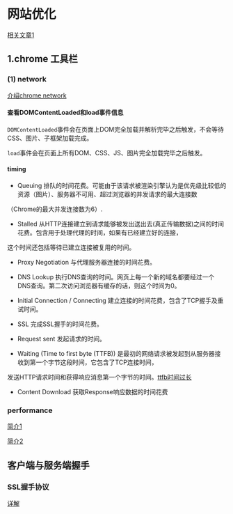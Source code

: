 # 网站优化

[相关文章1](http://zhuchenglin.me/2016-09-23-performance-optimization-in-action/)

## 1.chrome 工具栏

### (1) network 

[介绍chrome network](https://www.cnblogs.com/LibraThinker/p/5981346.html)

#### 查看DOMContentLoaded和load事件信息

`DOMContentLoaded`事件会在页面上DOM完全加载并解析完毕之后触发，不会等待CSS、图片、子框架加载完成。

`load`事件会在页面上所有DOM、CSS、JS、图片完全加载完毕之后触发。

#### timing

* Queuing 排队的时间花费。可能由于该请求被渲染引擎认为是优先级比较低的资源（图片）、服务器不可用、超过浏览器的并发请求的最大连接数

（Chrome的最大并发连接数为6）.

* Stalled 从HTTP连接建立到请求能够被发出送出去(真正传输数据)之间的时间花费。包含用于处理代理的时间，如果有已经建立好的连接，

这个时间还包括等待已建立连接被复用的时间。

* Proxy Negotiation 与代理服务器连接的时间花费。

* DNS Lookup 执行DNS查询的时间。网页上每一个新的域名都要经过一个DNS查询。第二次访问浏览器有缓存的话，则这个时间为0。

* Initial Connection / Connecting 建立连接的时间花费，包含了TCP握手及重试时间。

* SSL 完成SSL握手的时间花费。

* Request sent 发起请求的时间。

* Waiting (Time to first byte (TTFB)) 是最初的网络请求被发起到从服务器接收到第一个字节这段时间，它包含了TCP连接时间，

发送HTTP请求时间和获得响应消息第一个字节的时间。[ttfb时间过长](https://blog.csdn.net/ankeway/article/details/78669044)

* Content Download 获取Response响应数据的时间花费

### performance

[简介1](https://www.jianshu.com/p/b6f87bac5381)

[简介2](https://www.cnblogs.com/zjjing/p/9106111.html)

## 客户端与服务端握手

### SSL握手协议

[详解](https://www.cnblogs.com/sunfb/p/3443221.html)
